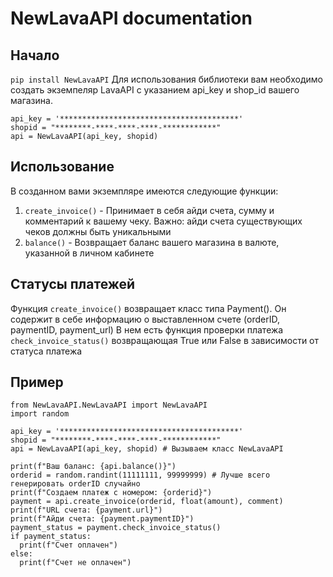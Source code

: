 # NewLavaAPI documentation
## Начало
`pip install NewLavaAPI`
Для использования библиотеки вам необходимо создать экземпеляр LavaAPI с указанием api_key и shop_id вашего магазина.
```
api_key = '****************************************'
shopid = "********-****-****-****-************"
api = NewLavaAPI(api_key, shopid)
```
## Использование
В созданном вами экземпляре имеются следующие функции:
1. `create_invoice()` - Принимает в себя айди счета, сумму и комментарий к вашему чеку. Важно: айди счета существующих чеков должны быть уникальными
1. `balance()` - Возвращает баланс вашего магазина в валюте, указанной в личном кабинете

## Статусы платежей
Функция `create_invoice()` возвращает класс типа Payment(). Он содержит в себе информацию о выставленном счете (orderID, paymentID, payment_url)
В нем есть функция проверки платежа `check_invoice_status()` возвращающая True или False в зависимости от статуса платежа

## Пример
```
from NewLavaAPI.NewLavaAPI import NewLavaAPI
import random

api_key = '****************************************'
shopid = "********-****-****-****-************"
api = NewLavaAPI(api_key, shopid) # Вызываем класс NewLavaAPI

print(f"Ваш баланс: {api.balance()}")
orderid = random.randint(11111111, 99999999) # Лучше всего генерировать orderID случайно
print(f"Создаем платеж с номером: {orderid}")
payment = api.create_invoice(orderid, float(amount), comment)
print(f"URL счета: {payment.url}")
print(f"Айди счета: {payment.paymentID}")
payment_status = payment.check_invoice_status()
if payment_status:
  print(f"Счет оплачен")
else:
  print(f"Счет не оплачен")

```
